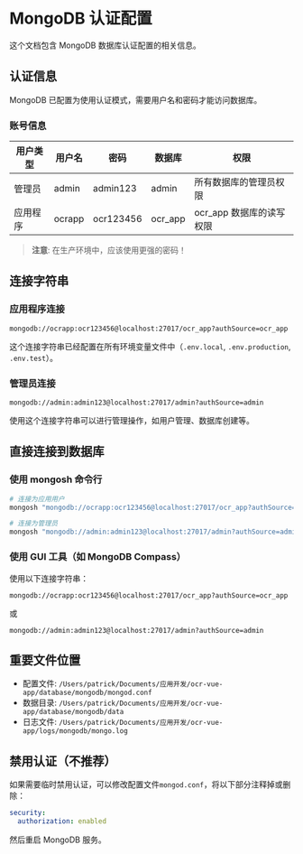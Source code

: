 # MongoDB 认证配置

这个文档包含 MongoDB 数据库认证配置的相关信息。

## 认证信息

MongoDB 已配置为使用认证模式，需要用户名和密码才能访问数据库。

### 账号信息

| 用户类型 | 用户名 | 密码      | 数据库  | 权限                     |
| -------- | ------ | --------- | ------- | ------------------------ |
| 管理员   | admin  | admin123  | admin   | 所有数据库的管理员权限   |
| 应用程序 | ocrapp | ocr123456 | ocr_app | ocr_app 数据库的读写权限 |

> **注意**: 在生产环境中，应该使用更强的密码！

## 连接字符串

### 应用程序连接

```
mongodb://ocrapp:ocr123456@localhost:27017/ocr_app?authSource=ocr_app
```

这个连接字符串已经配置在所有环境变量文件中（`.env.local`, `.env.production`, `.env.test`）。

### 管理员连接

```
mongodb://admin:admin123@localhost:27017/admin?authSource=admin
```

使用这个连接字符串可以进行管理操作，如用户管理、数据库创建等。

## 直接连接到数据库

### 使用 mongosh 命令行

```bash
# 连接为应用用户
mongosh "mongodb://ocrapp:ocr123456@localhost:27017/ocr_app?authSource=ocr_app"

# 连接为管理员
mongosh "mongodb://admin:admin123@localhost:27017/admin?authSource=admin"
```

### 使用 GUI 工具（如 MongoDB Compass）

使用以下连接字符串：

```
mongodb://ocrapp:ocr123456@localhost:27017/ocr_app?authSource=ocr_app
```

或

```
mongodb://admin:admin123@localhost:27017/admin?authSource=admin
```

## 重要文件位置

- 配置文件: `/Users/patrick/Documents/应用开发/ocr-vue-app/database/mongodb/mongod.conf`
- 数据目录: `/Users/patrick/Documents/应用开发/ocr-vue-app/database/mongodb/data`
- 日志文件: `/Users/patrick/Documents/应用开发/ocr-vue-app/logs/mongodb/mongo.log`

## 禁用认证（不推荐）

如果需要临时禁用认证，可以修改配置文件`mongod.conf`，将以下部分注释掉或删除：

```yaml
security:
  authorization: enabled
```

然后重启 MongoDB 服务。
